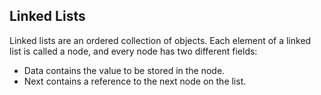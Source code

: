 ## Linked Lists

Linked lists are an ordered collection of objects. Each element of a linked list is called a node, and every node has two different fields:

- Data contains the value to be stored in the node.
- Next contains a reference to the next node on the list.

